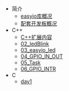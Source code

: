 * 简介
    * [easyio库概况](md/easyio_lib.md)
    * [配套开发板概况](md/esp32_iot_kit.md)
* C++
    * [C++扩展内容](md/eeee.md)
    * [02_ledBlink](md/eeee.md)
    * [03_easyio_led](md/03_easyio_led.md)
    * [04_GPIO_IN_OUT](md/04_GPIO_IN_OUT.md)
    * [05_Task](md/05_Task.md)
    * [06_GPIO_INTR](md/06_GPIO_INTR.md)
* C
	* [day1](C\doc\c语法基础-基础语法&数据类型&常量&变量.md)
